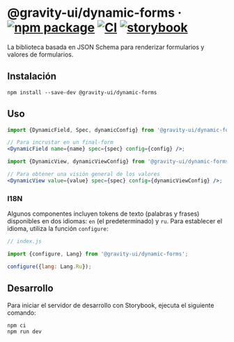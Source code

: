 # @gravity-ui/dynamic-forms · [![npm package](https://img.shields.io/npm/v/@gravity-ui/dynamic-forms)](https://www.npmjs.com/package/@gravity-ui/dynamic-forms) [![CI](https://img.shields.io/github/actions/workflow/status/gravity-ui/dynamic-forms/.github/workflows/ci.yml?label=CI&logo=github)](https://github.com/gravity-ui/dynamic-forms/actions/workflows/ci.yml?query=branch:main) [![storybook](https://img.shields.io/badge/Storybook-deployed-ff4685)](https://preview.gravity-ui.com/dynamic-forms/)

La biblioteca basada en JSON Schema para renderizar formularios y valores de formularios.

## Instalación

```shell
npm install --save-dev @gravity-ui/dynamic-forms
```

## Uso

```jsx
import {DynamicField, Spec, dynamicConfig} from '@gravity-ui/dynamic-forms';

// Para incrustar en un final-form
<DynamicField name={name} spec={spec} config={config} />;

import {DynamicView, dynamicViewConfig} from '@gravity-ui/dynamic-forms';

// Para obtener una visión general de los valores
<DynamicView value={value} spec={spec} config={dynamicViewConfig} />;
```

### I18N

Algunos componentes incluyen tokens de texto (palabras y frases) disponibles en dos idiomas: `en` (el predeterminado) y `ru`. Para establecer el idioma, utiliza la función `configure`:

```js
// index.js

import {configure, Lang} from '@gravity-ui/dynamic-forms';

configure({lang: Lang.Ru});
```

## Desarrollo

Para iniciar el servidor de desarrollo con Storybook, ejecuta el siguiente comando:

```shell
npm ci
npm run dev
```